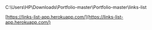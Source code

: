 C:\Users\HP\Downloads\Portfolio-master\Portfolio-master\links-list




[https://links-list-app.herokuapp.com/](https://links-list-app.herokuapp.com/)